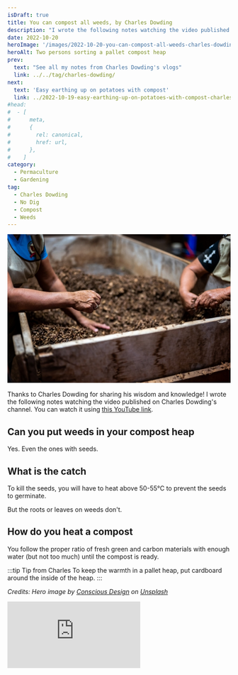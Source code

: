 ```yaml
---
isDraft: true
title: You can compost all weeds, by Charles Dowding
description: "I wrote the following notes watching the video published on Charles Dowding's channel"
date: 2022-10-20
heroImage: '/images/2022-10-20-you-can-compost-all-weeds-charles-dowding-hero.jpg'
heroAlt: Two persons sorting a pallet compost heap
prev:
  text: "See all my notes from Charles Dowding's vlogs"
  link: ../../tag/charles-dowding/
next:
  text: 'Easy earthing up on potatoes with compost'
  link: ../2022-10-19-easy-earthing-up-on-potatoes-with-compost-charles-dowding/README.md
#head:
#  - [
#      meta,
#      {
#        rel: canonical,
#        href: url,
#      },
#    ]
category:
  - Permaculture
  - Gardening
tag:
  - Charles Dowding
  - No Dig
  - Compost
  - Weeds
---
```


![Two persons sorting a pallet compost heap](./images/2022-10-20-you-can-compost-all-weeds-charles-dowding-hero.jpg)

Thanks to Charles Dowding for sharing his wisdom and knowledge!
I wrote the following notes watching the video published on Charles Dowding's channel.
You can watch it using [this YouTube link](https://www.youtube.com/shorts/gVKmSO4LQ0Q).

## Can you put weeds in your compost heap

Yes. Even the ones with seeds.

## What is the catch

To kill the seeds, you will have to heat above 50-55°C to prevent the seeds to germinate.

But the roots or leaves on weeds don't.

## How do you heat a compost

You follow the proper ratio of fresh green and carbon materials with enough water (but not too much) until the compost is ready.

:::tip Tip from Charles
To keep the warmth in a pallet heap, put cardboard around the inside of the heap.
:::

<!-- markdownlint-disable MD033 -->

<i>Credits: Hero image by <a href="https://unsplash.com/@conscious_design?utm_source=unsplash&utm_medium=referral&utm_content=creditCopyText">Conscious Design</a> on <a href="https://unsplash.com/s/photos/compost-heap?utm_source=unsplash&utm_medium=referral&utm_content=creditCopyText">Unsplash</a></i>

<!-- markdownlint-disable MD033 -->
<p class="newsletter-wrapper"><iframe class="newsletter-embed" src="https://thetooltip.substack.com/embed" frameborder="0" scrolling="no"></iframe></p>

